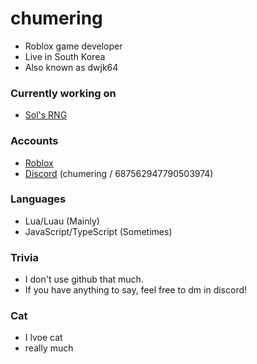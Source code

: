 # chumering
- Roblox game developer
- Live in South Korea
- Also known as dwjk64

### Currently working on
- [Sol's RNG](https://www.roblox.com/games/15532962292/Sols-RNG)

### Accounts
- [Roblox](https://www.roblox.com/users/1343308718/profile)
- [Discord](https://discord.gg/solsrng) (chumering / 687562947790503974)

### Languages
- Lua/Luau (Mainly)
- JavaScript/TypeScript (Sometimes)

### Trivia
- I don't use github that much.
- If you have anything to say, feel free to dm in discord!

### Cat
- I lvoe cat
- really much
